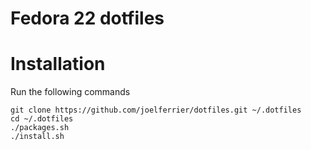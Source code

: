 # Fedora 22 dotfiles

# Installation

Run the following commands

    git clone https://github.com/joelferrier/dotfiles.git ~/.dotfiles
    cd ~/.dotfiles
    ./packages.sh
    ./install.sh

